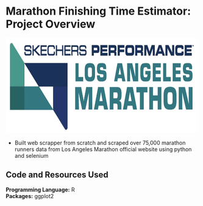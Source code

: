 # Marathon Finishing Time Estimator: Project Overview

<img src="https://github.com/Peter-Chong/RunTheData/blob/master/Images/Screenshot%202020-07-26%20at%2010.17.11%20PM.png" width="1000" height="250" />

* Built web scrapper from scratch and scraped over 75,000 marathon runners data from Los Angeles Marathon official website using python and selenium

## Code and Resources Used

**Programming Language:** R  
**Packages:** ggplot2
